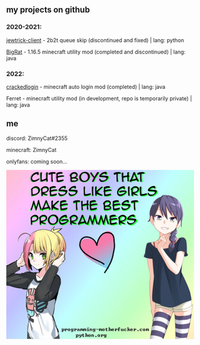 ## my projects on github

### 2020-2021:

[jewtrick-client](https://github.com/ZimnyCat/jewtrick-client) - 2b2t queue skip (discontinued and fixed) | lang: python

[BigRat](https://github.com/ZimnyCat/BigRat) - 1.16.5 minecraft utility mod (completed and discontinued) | lang: java

### 2022:

[crackedlogin](https://github.com/ZimnyCat/crackedlogin) - minecraft auto login mod (completed) | lang: java

Ferret - minecraft utility mod (in development, repo is temporarily private) | lang: java

## me

discord: ZimnyCat#2355

minecraft: ZimnyCat

onlyfans: coming soon...

<img src="cute.png" width="500"/>
